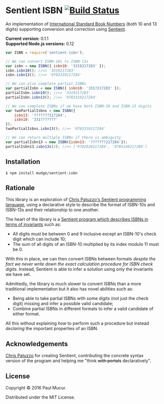 # Sentient ISBN [![Build Status](https://travis-ci.org/mudge/sentient-isbn.svg?branch=master)](https://travis-ci.org/mudge/sentient-isbn)

An implementation of [International Standard Book
Numbers](https://en.wikipedia.org/wiki/International_Standard_Book_Number)
(both 10 and 13 digits) supporting conversion and correction using
[Sentient](https://github.com/tuzz/sentient.js).

**Current version:** 0.1.1  
**Supported Node.js versions:** 0.12

```javascript
var ISBN = require('sentient-isbn');

// We can convert ISBN-10s to ISBN-13s
var isbn = new ISBN({ isbn10: '3319217283' });
isbn.isbn10(); //=> '3319217283'
isbn.isbn13(); //=> '9783319217284'

// We can also complete partial ISBNs
var partialIsbn = new ISBN({ isbn10: '331?217283' });
partialIsbn.isbn10(); //=> '3319217283'
partialIsbn.isbn13(); //=> '9783319217284'

// We can complete ISBNs if we have both ISBN-10 and ISBN-13 digits
var twoPartialIsbns = new ISBN({
    isbn13: '???????217284',
    isbn10: '331???????'
});
twoPartialIsbns.isbn13(); //=> '9783319217284'

// We can return multiple ISBNs if there is ambiguity
var partialIsbn13 = new ISBN({isbn13: '???????217284'});
partialIsbn13.isbn13s(2); //=> ['9782626217284', '9785146217284']
```

## Installation

```shell
$ npm install mudge/sentient-isbn
```

## Rationale

This library is an exploration of [Chris Patuzzo's Sentient programming
language](https://github.com/tuzz/sentient.js), using a declarative style to
describe the format of ISBN-10s and ISBN-13s and their relationship to one
another.

The heart of the library is a [Sentient program which describes ISBNs in terms
of
invariants](https://github.com/mudge/sentient-isbn/blob/master/lib/isbn.snt)
such as:

* All digits must be between 0 and 9 inclusive except an ISBN-10's check digit
  which can include 10;
* The sum of all digits of an ISBN-10 multiplied by its index modulo 11 must
  be 0.

With this in place, we can then convert ISBNs between formats _despite the
fact we never write down the exact calculation procedure for ISBN check
digits_. Instead, Sentient is able to infer a solution using only the
invariants we have set.

Admittedly, the library is much slower to convert ISBNs than a more
traditional implementation but it also has novel abilities such as:

* Being able to take partial ISBNs with some digits (not just the check digit)
  missing and infer a possible valid candidate;
* Combine partial ISBNs in different formats to infer a valid candidate of
  either format.

All this without explaining _how_ to perform such a procedure but instead
_declaring_ the important properties of an ISBN.

## Acknowledgements

[Chris Patuzzo](https://github.com/tuzz) for creating Sentient, contributing
the concrete syntax version of the program and helping me "think <strike>with
portals</strike> declaratively".

## License

Copyright © 2016 Paul Mucur.

Distributed under the MIT License.
